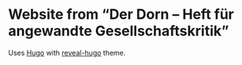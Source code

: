 # Website from “Der Dorn – Heft für angewandte Gesellschaftskritik”

Uses [Hugo](https://gohugo.io/) with [reveal-hugo](https://themes.gohugo.io/reveal-hugo/) theme.
